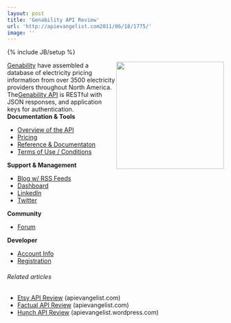 ```yaml
---
layout: post
title: 'Genability API Review'
url: 'http://apievangelist.com2011/06/18/1775/'
image: ''
---
```

{% include JB/setup %}
<a title="Genability" href="http://genability.com/"><img src="http://kinlane-productions.s3.amazonaws.com/api-evangelist/genability/genability-logo.jpg"  width="250" align="right" /></a><a title="Genability" href="http://genability.com/">Genability</a> have assembled a database of electricity pricing information from over 3500 electricity providers throughout North America.
The<a title="Genability API" href="https://developer.genability.com/">Genability API</a> is RESTful with JSON responses, and application keys for authentication.
<strong>Documentation &amp; Tools</strong>
<ul >
     <li>
          <a href="../../ecosystem-building-blocks-detail.php?Building_Block_ID=117" target="_blank">Overview of the API</a>
     </li>
     <li>
          <a href="../../ecosystem-building-blocks-detail.php?Building_Block_ID=191" target="_blank">Pricing</a>
     </li>
     <li>
          <a href="../../ecosystem-building-blocks-detail.php?Building_Block_ID=120" target="_blank">Reference &amp; Documentaton</a>
     </li>
     <li>
          <a href="../../ecosystem-building-blocks-detail.php?Building_Block_ID=150" target="_blank">Terms of Use / Conditions</a>
     </li>
</ul><strong>Support &amp; Management</strong>
<ul >
     <li>
          <a href="../../ecosystem-building-blocks-detail.php?Building_Block_ID=123" target="_blank">Blog w/ RSS Feeds</a>
     </li>
     <li>
          <a href="../../ecosystem-building-blocks-detail.php?Building_Block_ID=116" target="_blank">Dashboard</a>
     </li>
     <li>
          <a href="../../ecosystem-building-blocks-detail.php?Building_Block_ID=158" target="_blank">LinkedIn</a>
     </li>
     <li>
          <a href="../../ecosystem-building-blocks-detail.php?Building_Block_ID=159" target="_blank">Twitter</a>
     </li>
</ul><strong>Community</strong>
<ul >
     <li>
          <a href="../../ecosystem-building-blocks-detail.php?Building_Block_ID=131" target="_blank">Forum</a>
     </li>
</ul><strong>Developer</strong>
<ul >
     <li>
          <a href="../../ecosystem-building-blocks-detail.php?Building_Block_ID=199" target="_blank">Account Info</a>
     </li>
     <li>
          <a href="../../ecosystem-building-blocks-detail.php?Building_Block_ID=198" target="_blank">Registration</a>
     </li>
</ul>
<h6 >
     Related articles
</h6>
<ul >
     <li >
          <a href="http://blog.apievangelist.com/2011/06/11/etsy-api-review/">Etsy API Review</a> (apievangelist.com)
     </li>
     <li >
          <a href="http://blog.apievangelist.com/2011/06/17/factual-api-review/">Factual API Review</a> (apievangelist.com)
     </li>
     <li >
          <a href="http://apievangelist.wordpress.com/2011/06/13/hunch-api-review/">Hunch API Review</a> (apievangelist.wordpress.com)
     </li>
</ul>
